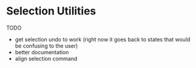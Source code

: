 # Selection Utilities

TODO
- get selection undo to work (right now it goes back to states that would be confusing to the user)
- better documentation
- align selection command